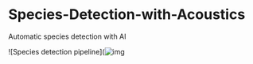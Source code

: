 # Species-Detection-with-Acoustics
Automatic species detection with AI

![Species detection pipeline](![img](https://user-images.githubusercontent.com/41253150/120697223-b0fed400-c46a-11eb-851e-0309deb55c1f.png)

